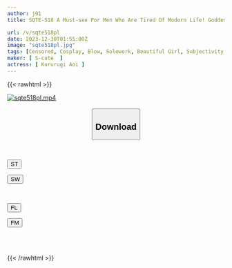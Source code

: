 ```yaml
---
author: j91
title: SQTE-518 A Must-see For Men Who Are Tired Of Modern Life! Goddess Kururugi Semen Exploitation And Charity Work Aoi Kururugi

url: /v/sqte518pl
date: 2023-12-30T01:55:00Z
image: "sqte518pl.jpg"
tags: [Censored, Cosplay, Blow, Solowork, Beautiful Girl, Subjectivity	]
maker: [ S-cute  ]
actress: [ Kururugi Aoi ]
---
```



{{< rawhtml >}}

<div class="video" data-videoid="wrm1RXxvJ1fVlK">
    <a href="javascript:;">
        <img src="/v/sqte518pl/sqte518pl.jpg" width="WIDTH" height="HEIGHT" alt="sqte518pl.mp4" loading="lazy">
    </a>
</div>

<script type="text/javascript" src="https://j91.asia/asset/on-demand-st.js"></script>

<br>
  <link rel="stylesheet" href="https://j91.asia/asset/bs5.css">
  
  <center>
  <button class="btn btn-primary" type="button" data-bs-toggle="collapse" data-bs-target=".multi-collapse" aria-expanded="false" aria-controls="multiCollapseExample1 multiCollapseExample2"><h2>Download</h2></button></center>
</p>
<div class="row">
  <div class="col">
    <div class="collapse multi-collapse" id="multiCollapseExample1">
      <div class="card card-body">
	      	      <br>
<div class="buttons">  
<p><a href="https://streamtape.to/v/wrm1RXxvJ1fVlK" target="_blank"><button class="btn-hover color-3"><i class="fa fa-download"></i> ST</button></a></p>
<p><a href="https://flaswish.com/yb2ceb9yc6b7" target="_blank"><button class="btn-hover color-2"><i class="fa fa-download"></i> SW</button></a></p></div>
    </div>
  </div>
</div>
  <div class="col">
    <div class="collapse multi-collapse" id="multiCollapseExample2">
      <div class="card card-body">
	      <br>
<div class="buttons">
<p><a href="javascript:;" target="_blank"><button class="btn-hover color-9"><i class="fa fa-download"></i> FL</button></a></p>
<p><a href="javascript:;" target="_blank"><button class="btn-hover color-8"><i class="fa fa-download"></i> FM</button></a></p></div>
<br><br>
      </div>
    </div>
  </div>
</div>

{{< /rawhtml >}}